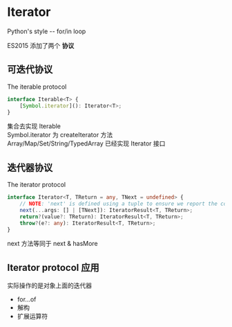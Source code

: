 # Iterator

Python's style -- for/in loop

ES2015 添加了两个 **协议**

## 可迭代协议

The iterable protocol

```ts
interface Iterable<T> {
    [Symbol.iterator](): Iterator<T>;
}
```

集合去实现 Iterable  
Symbol.iterator 为 createIterator 方法  
Array/Map/Set/String/TypedArray 已经实现 Iterator 接口  

## 迭代器协议

The iterator protocol

```ts
interface Iterator<T, TReturn = any, TNext = undefined> {
    // NOTE: 'next' is defined using a tuple to ensure we report the correct assignability errors in all places.
    next(...args: [] | [TNext]): IteratorResult<T, TReturn>;
    return?(value?: TReturn): IteratorResult<T, TReturn>;
    throw?(e?: any): IteratorResult<T, TReturn>;
}
```

next 方法等同于 next & hasMore


## Iterator protocol 应用

实际操作的是对象上面的迭代器

- for...of
- 解构
- 扩展运算符

